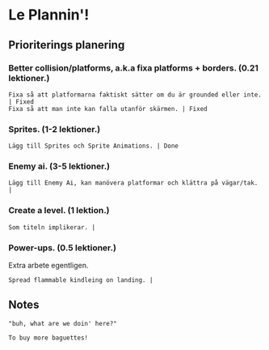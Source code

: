 # Le Plannin'!

## Prioriterings planering

### Better collision/platforms, a.k.a fixa platforms + borders. (0.21 lektioner.)
    Fixa så att platformarna faktiskt sätter om du är grounded eller inte. | Fixed
    Fixa så att man inte kan falla utanför skärmen. | Fixed

### Sprites. (1-2 lektioner.)
    Lägg till Sprites och Sprite Animations. | Done

### Enemy ai. (3-5 lektioner.)
    Lägg till Enemy Ai, kan manövera platformar och klättra på vägar/tak. |

### Create a level. (1 lektion.)
    Som titeln implikerar. |

### Power-ups. (0.5 lektioner.)
Extra arbete egentligen.
    
    Spread flammable kindleing on landing. |

## Notes

`"buh, what are we doin' here?"`

`To buy more baguettes!`